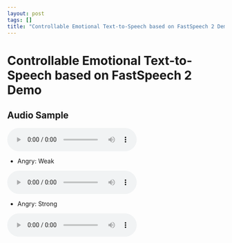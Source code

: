```yaml
---
layout: post
tags: []
title: "Controllable Emotional Text-to-Speech based on FastSpeech 2 Demo"
---
```


# Controllable Emotional Text-to-Speech based on FastSpeech 2 Demo

## Audio Sample

<audio preload='autio' controls>
    <source src='./assets/wav/step_100000_acriil_sad_00001772_mel_ang_0.mp3'>
</audio>

- Angry: Weak

<audio controls>
    <source src='./assets/wav/step_100000_acriil_sad_00001772_mel_ang_weak.mp3'>
</audio>

- Angry: Strong

<audio controls>
    <source src='./assets/wav/step_100000_acriil_sad_00001772_mel_ang_strong.mp3'>
</audio>
